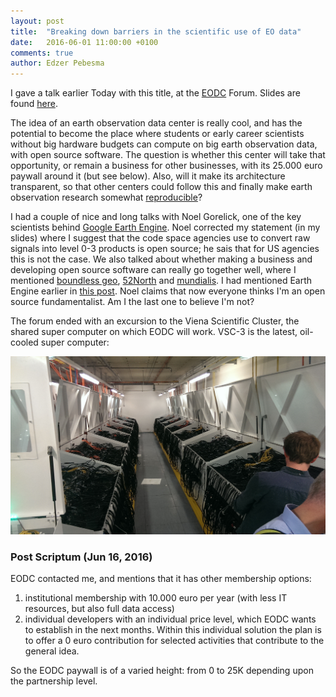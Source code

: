 ```yaml
---
layout: post
title:  "Breaking down barriers in the scientific use of EO data"
date:   2016-06-01 11:00:00 +0100
comments: true
author: Edzer Pebesma
---
```

I gave a talk earlier Today with this title, at the
[EODC](https://www.eodc.eu/) Forum. Slides are found
[here](http://ifgi.uni-muenster.de/~epebe_01/eodc_pebesma.pdf).

The idea of an earth observation data center is really cool, and has
the potential to become the place where students or early career
scientists without big hardware budgets can compute on big earth
observation data, with open source software. The question is whether
this center will take that opportunity, or remain a business for
other businesses, with its 25.000 euro paywall around it (but see below). Also, will
it make its architecture transparent, so that other centers could
follow this and finally make earth observation research somewhat
[reproducible](http://r-spatial.org/r/2016/05/11/scalable-earth-observation-analytics.html)?

I had a couple of nice and long talks with Noel
Gorelick, one of the key scientists behind [Google Earth
Engine](https://earthengine.google.com/). Noel corrected my statement
(in my slides) where I suggest that the code space agencies use
to convert raw signals into level 0-3 products is open source;
he sais that for US agencies this is not the case.  We also
talked about whether making a business and developing open source
software can really go together well, where I mentioned [boundless
geo](http://boundlessgeo.com/), [52North](http://www.52north.org/)
and [mundialis](http://www.mundialis.de/).
I had mentioned Earth Engine earlier in [this
post](https://lists.osgeo.org/pipermail/discuss/2016-May/016170.html).
Noel claims that now everyone thinks I'm an open source
fundamentalist. Am I the last one to believe I'm not?

The forum ended with an excursion to the Viena Scientific Cluster,
the shared super computer on which EODC will work. VSC-3 is the
latest, oil-cooled super computer:

![](/images/eodc.jpg)

### Post Scriptum (Jun 16, 2016)

EODC contacted me, and mentions that it has other membership options:

1. institutional membership with 10.000 euro per year (with less IT resources, but also full data access)
2. individual developers with an individual price level, which EODC wants to establish in the next months. Within this individual solution the plan is to offer a 0 euro contribution for selected activities that contribute to the general idea. 

So the EODC paywall is of a varied height: from 0 to 25K depending upon the partnership level.
